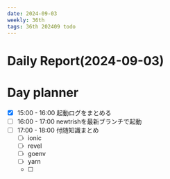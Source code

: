 ```yaml
---
date: 2024-09-03
weekly: 36th
tags: 36th 202409 todo
---
```

# Daily Report(2024-09-03)


# Day planner

- [x] 15:00 - 16:00 起動ログをまとめる
- [ ] 16:00 - 17:00 newtrishを最新ブランチで起動
- [ ] 17:00 - 18:00 付随知識まとめ
	- [ ] ionic
	- [ ] revel
	- [ ] goenv
	- [ ] yarn
	- [ ] 